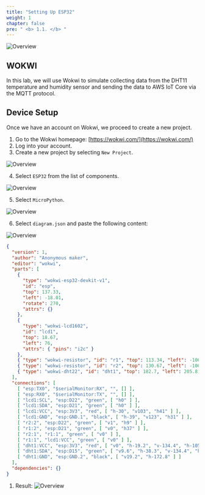 ```yaml
---
title: "Setting Up ESP32"
weight: 1
chapter: false
pre: " <b> 1.1. </b> "
---
```


![Overview](/images/02.png)

## WOKWI

In this lab, we will use Wokwi to simulate collecting data from the DHT11 temperature and humidity sensor and sending the data to AWS IoT Core via the MQTT protocol.

## Device Setup

Once we have an account on Wokwi, we proceed to create a new project.

1. Go to the Wokwi homepage: [https://wokwi.com/](https://wokwi.com/)
2. Log into your account.
3. Create a new project by selecting `New Project`.

![Overview](/images/03.png)

4. Select `ESP32` from the list of components.

![Overview](/images/04.png)

5. Select `MicroPython`.

![Overview](/images/05.png)

6. Select `diagram.json` and paste the following content:

![Overview](/images/06.png)

```json
{
  "version": 1,
  "author": "Anonymous maker",
  "editor": "wokwi",
  "parts": [
    {
      "type": "wokwi-esp32-devkit-v1",
      "id": "esp",
      "top": 137.33,
      "left": -18.01,
      "rotate": 270,
      "attrs": {}
    },
    {
      "type": "wokwi-lcd1602",
      "id": "lcd1",
      "top": 18.67,
      "left": 76,
      "attrs": { "pins": "i2c" }
    },
    { "type": "wokwi-resistor", "id": "r1", "top": 113.34, "left": -106.01, "attrs": {} },
    { "type": "wokwi-resistor", "id": "r2", "top": 130.67, "left": -106.68, "attrs": {} },
    { "type": "wokwi-dht22", "id": "dht1", "top": 182.7, "left": 205.8, "attrs": {} }
  ],
  "connections": [
    [ "esp:TX0", "$serialMonitor:RX", "", [] ],
    [ "esp:RX0", "$serialMonitor:TX", "", [] ],
    [ "lcd1:SCL", "esp:D22", "green", [ "h0" ] ],
    [ "lcd1:SDA", "esp:D21", "green", [ "h0" ] ],
    [ "lcd1:VCC", "esp:3V3", "red", [ "h-30", "v103", "h41" ] ],
    [ "lcd1:GND", "esp:GND.1", "black", [ "h-39", "v123", "h31" ] ],
    [ "r2:2", "esp:D22", "green", [ "v1", "h9" ] ],
    [ "r1:2", "esp:D21", "green", [ "v0", "h37" ] ],
    [ "r2:1", "r1:1", "green", [ "v0" ] ],
    [ "r1:1", "lcd1:VCC", "green", [ "v0" ] ],
    [ "dht1:VCC", "esp:3V3", "red", [ "v0", "h-19.2", "v-134.4", "h-105.6" ] ],
    [ "dht1:SDA", "esp:D15", "green", [ "v9.6", "h-38.3", "v-134.4", "h-119.01" ] ],
    [ "dht1:GND", "esp:GND.2", "black", [ "v19.2", "h-172.8" ] ]
  ],
  "dependencies": {}
}
```

1. Result:
![Overview](/images/07.png)